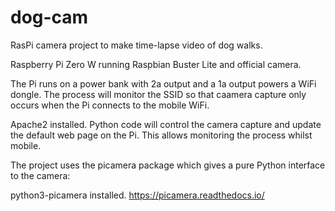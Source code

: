# dog-cam
RasPi camera project to make time-lapse video of dog walks.

Raspberry Pi Zero W running Raspbian Buster Lite and official camera.

The Pi runs on a power bank with 2a output and a 1a output powers a WiFi dongle. The process will monitor the SSID so that caamera capture only occurs when the Pi connects to the mobile WiFi.

Apache2 installed.
Python code will control the camera capture and update the default web page on the Pi. This allows monitoring the process whilst mobile.

The project uses the picamera package which gives a pure Python interface to the camera:

python3-picamera installed. https://picamera.readthedocs.io/
